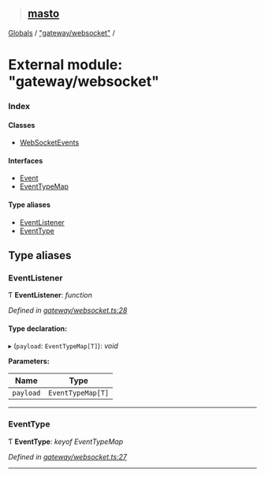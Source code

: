 > ## [masto](../README.md)

[Globals](../globals.md) / ["gateway/websocket"](_gateway_websocket_.md) /

# External module: "gateway/websocket"

### Index

#### Classes

* [WebSocketEvents](../classes/_gateway_websocket_.websocketevents.md)

#### Interfaces

* [Event](../interfaces/_gateway_websocket_.event.md)
* [EventTypeMap](../interfaces/_gateway_websocket_.eventtypemap.md)

#### Type aliases

* [EventListener](_gateway_websocket_.md#eventlistener)
* [EventType](_gateway_websocket_.md#eventtype)

## Type aliases

###  EventListener

Ƭ **EventListener**: *function*

*Defined in [gateway/websocket.ts:28](https://github.com/neet/masto.js/blob/3506035/src/gateway/websocket.ts#L28)*

#### Type declaration:

▸ (`payload`: `EventTypeMap[T]`): *void*

**Parameters:**

Name | Type |
------ | ------ |
`payload` | `EventTypeMap[T]` |

___

###  EventType

Ƭ **EventType**: *keyof EventTypeMap*

*Defined in [gateway/websocket.ts:27](https://github.com/neet/masto.js/blob/3506035/src/gateway/websocket.ts#L27)*

___